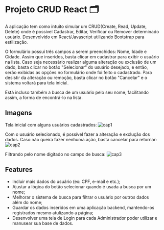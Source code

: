 # Projeto CRUD React 🗂️

A aplicação tem como intuito simular um CRUD(Create, Read, Update, Delete) onde é possível Cadastrar, Editar, Verificar ou Remover determinado usuário. 
Desenvolvido em React/Javascript utilizando Bootstrap para estilização. 

O formulário possui três campos a serem preenchidos: Nome, Idade e Cidade. Assim que inseridos, basta clicar em cadastrar para exibir o usuário na lista. 
Caso seja necessário realizar alguma alteração ou exclusão de um dado, basta clicar no botão "Selecionar" do usuário desejado, e então, serão exibidas as opções no formulário onde foi feito o cadastrado. Para desistir da alteração ou remoção, basta clicar no botão "Cancelar" e o sistema voltará para tela inicial.

Está incluso também a busca de um usuário pelo seu nome, facilitando assim, a forma de encontrá-lo na lista. 
 
## Imagens

Tela inicial com alguns usuários cadastrados:
![cap1](https://user-images.githubusercontent.com/76922943/219395032-92f4ac5f-7ad3-4234-a93c-53ce5c144d41.png)

Com o usuário selecionado, é possível fazer a alteração e exclução dos dados. Caso não queira fazer nenhuma ação, basta cancelar para retornar:
![cap2](https://user-images.githubusercontent.com/76922943/219395060-b75fe720-b71a-4aac-9b8b-64d040b06ac0.png)

Filtrando pelo nome digitado no campo de busca:
![cap3](https://user-images.githubusercontent.com/76922943/219395083-02735951-a8ff-4b95-bb7f-f85189c21268.png)

## Features

- Incluir mais dados do usuário (ex: CPF, e-mail e etc.);
- Ajustar a lógica do botão selecionar quando é usada a busca por um nome; 
- Melhorar o sistema de busca para filtrar o usuário por outros dados além do nome;
- Guardar os dados inseridos em uma aplicação backend, mantendo-os registrados mesmo atulizando a página;
- Desenvolver uma tela de Login para cada Administrador poder utilizar e manusear sua base de dados.
